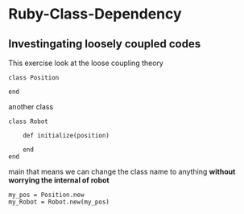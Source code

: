 # Ruby-Class-Dependency

## Investingating loosely coupled codes
This exercise look at the loose coupling theory

```
class Position

end
```

another class
```
class Robot
    
    def initialize(position)

    end
end
```
main
that means we can change the class name to anything **without worrying the internal of robot**
```
my_pos = Position.new
my_Robot = Robot.new(my_pos)
```
